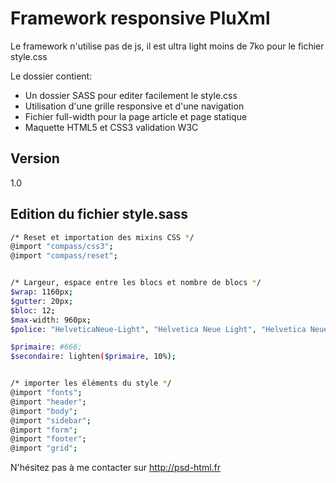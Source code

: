 Framework responsive PluXml
=========

Le framework n'utilise pas de js, il est ultra light moins de 7ko pour le fichier style.css

Le dossier contient:

  - Un dossier SASS pour editer facilement le style.css
  - Utilisation d'une grille responsive et d'une navigation
  - Fichier full-width pour la page article et page statique
  - Maquette HTML5 et CSS3 validation W3C


Version
----

1.0



Edition du fichier style.sass
--------------

```sh
/* Reset et importation des mixins CSS */
@import "compass/css3";
@import "compass/reset";


/* Largeur, espace entre les blocs et nombre de blocs */
$wrap: 1160px;
$gutter: 20px;
$bloc: 12;
$max-width: 960px;
$police: "HelveticaNeue-Light", "Helvetica Neue Light", "Helvetica Neue", Helvetica, Arial, "Lucida Grande", sans-serif;

$primaire: #666;
$secondaire: lighten($primaire, 10%);


/* importer les éléments du style */
@import "fonts";
@import "header";
@import "body";
@import "sidebar";
@import "form";
@import "footer";
@import "grid";
```



N'hésitez pas à me contacter sur http://psd-html.fr
